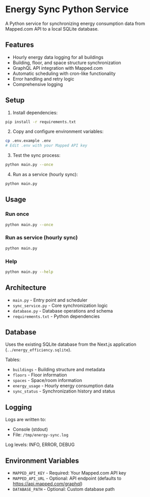 # Energy Sync Python Service

A Python service for synchronizing energy consumption data from Mapped.com API to a local SQLite database.

## Features

- Hourly energy data logging for all buildings
- Building, floor, and space structure synchronization
- GraphQL API integration with Mapped.com
- Automatic scheduling with cron-like functionality
- Error handling and retry logic
- Comprehensive logging

## Setup

1. Install dependencies:
```bash
pip install -r requirements.txt
```

2. Copy and configure environment variables:
```bash
cp .env.example .env
# Edit .env with your Mapped API key
```

3. Test the sync process:
```bash
python main.py --once
```

4. Run as a service (hourly sync):
```bash
python main.py
```

## Usage

### Run once
```bash
python main.py --once
```

### Run as service (hourly sync)
```bash
python main.py
```

### Help
```bash
python main.py --help
```

## Architecture

- `main.py` - Entry point and scheduler
- `sync_service.py` - Core synchronization logic
- `database.py` - Database operations and schema
- `requirements.txt` - Python dependencies

## Database

Uses the existing SQLite database from the Next.js application (`../energy_efficiency.sqlite`).

Tables:
- `buildings` - Building structure and metadata
- `floors` - Floor information
- `spaces` - Space/room information
- `energy_usage` - Hourly energy consumption data
- `sync_status` - Synchronization history and status

## Logging

Logs are written to:
- Console (stdout)
- File: `/tmp/energy-sync.log`

Log levels: INFO, ERROR, DEBUG

## Environment Variables

- `MAPPED_API_KEY` - Required: Your Mapped.com API key
- `MAPPED_API_URL` - Optional: API endpoint (defaults to https://api.mapped.com/graphql)
- `DATABASE_PATH` - Optional: Custom database path